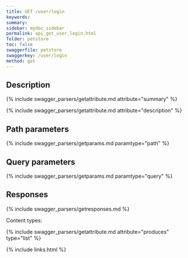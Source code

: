 ```yaml
---
title: GET /user/login
keywords: 
summary: 
sidebar: mydoc_sidebar
permalink: api_get_user_login.html
folder: petstore
toc: false
swaggerfile: petstore
swaggerkey: /user/login
method: get
---
```

## Description

{% include swagger_parsers/getattribute.md attribute="summary" %}

{% include swagger_parsers/getattribute.md attribute="description" %}

## Path parameters

{% include swagger_parsers/getparams.md paramtype="path" %}

## Query parameters

{% include swagger_parsers/getparams.md paramtype="query" %}

## Responses

{% include swagger_parsers/getresponses.md %}

Content types:

{% include swagger_parsers/getattribute.md attribute="produces" type="list" %}

{% include links.html %}
